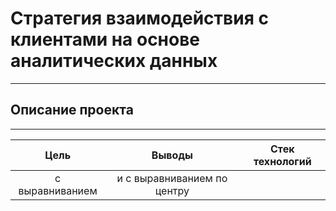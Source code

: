# Стратегия взаимодействия с клиентами на основе аналитических данных
-----------------------------------------------------------------------------------------------------------------------------------------------------------------------
## Описание проекта
-----------------------------------------------------------------------------------------------------------------------------------------------------------------------

| Цель | Выводы | Стек технологий |
| :--------------------: | :---------------------: |:---------------------------:|
| с выравниванием | и с выравниванием по центру |







